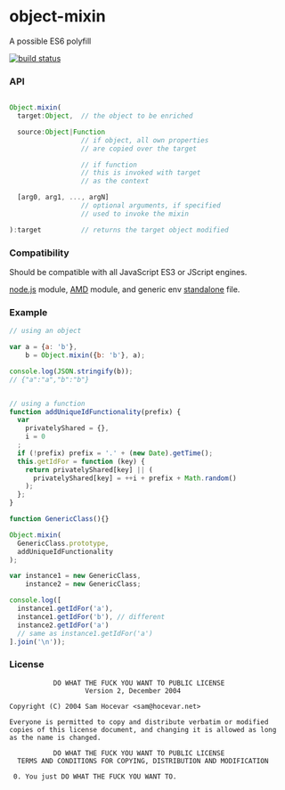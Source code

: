 object-mixin
============

A possible ES6 polyfill

[![build status](https://secure.travis-ci.org/WebReflection/object-mixin.png)](http://travis-ci.org/WebReflection/object-mixin)


### API

```javascript

Object.mixin(
  target:Object,  // the object to be enriched

  source:Object|Function
                  // if object, all own properties
                  // are copied over the target

                  // if function
                  // this is invoked with target
                  // as the context

  [arg0, arg1, ..., argN]
                  // optional arguments, if specified
                  // used to invoke the mixin

):target          // returns the target object modified

```


### Compatibility
Should be compatible with all JavaScript ES3 or JScript engines.

[node.js](build/object-mixin.node.js) module, [AMD](build/object-mixin.amd.js) module, and generic env [standalone](build/object-mixin.js) file.


### Example

```javascript
// using an object

var a = {a: 'b'},
    b = Object.mixin({b: 'b'}, a);

console.log(JSON.stringify(b));
// {"a":"a","b":"b"}


// using a function
function addUniqueIdFunctionality(prefix) {
  var
    privatelyShared = {},
    i = 0
  ;
  if (!prefix) prefix = '.' + (new Date).getTime();
  this.getIdFor = function (key) {
    return privatelyShared[key] || (
      privatelyShared[key] = ++i + prefix + Math.random()
    );
  };
}

function GenericClass(){}

Object.mixin(
  GenericClass.prototype,
  addUniqueIdFunctionality
);

var instance1 = new GenericClass,
    instance2 = new GenericClass;

console.log([
  instance1.getIdFor('a'),
  instance1.getIdFor('b'), // different
  instance2.getIdFor('a')
  // same as instance1.getIdFor('a')
].join('\n'));
```


### License

```
           DO WHAT THE FUCK YOU WANT TO PUBLIC LICENSE
                   Version 2, December 2004

Copyright (C) 2004 Sam Hocevar <sam@hocevar.net>

Everyone is permitted to copy and distribute verbatim or modified
copies of this license document, and changing it is allowed as long
as the name is changed.

           DO WHAT THE FUCK YOU WANT TO PUBLIC LICENSE
  TERMS AND CONDITIONS FOR COPYING, DISTRIBUTION AND MODIFICATION

 0. You just DO WHAT THE FUCK YOU WANT TO.
```